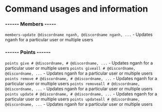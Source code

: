 # Command usages and information

### ------ Members -----

`members-update @discordname nganh, @discordname nganh, ...` - Updates nganh for a particular user or multiple users

### ------ Points ------

`points give # @discordname, # @discordname, ...` - Updates nganh for a particular user or multiple users
`points giveall # @discordname, @discordname, ...` - Updates nganh for a particular user or multiple users
`points remove # @discordname, # @discordname, ...` - Updates nganh for a particular user or multiple users
`points removeall # @discordname, @discordname, ...` - Updates nganh for a particular user or multiple users
`points update # @discordname, # @discordname, ...` - Updates nganh for a particular user or multiple users
`points updateall # @discordname, @discordname, ...` - Updates nganh for a particular user or multiple users
